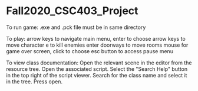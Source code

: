# Fall2020_CSC403_Project
To run game:
  .exe and .pck file must be in same directory

To play:
  arrow keys to navigate main menu, enter to choose
  arrow keys to move character
  e to kill enemies
  enter doorways to move rooms
  mouse for game over screen, click to choose
  esc button to access pause menu

To view class documentation:
  Open the relevant scene in the editor from the resource tree.
  Open the associated script.
  Select the "Search Help" button in the top right of the script viewer.
  Search for the class name and select it in the tree.
  Press open.
